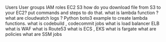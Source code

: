Users
User groups
IAM roles
EC2
S3
how do you download file from S3 to your EC2?
put commands and steps to do that.
what is lambda function ?
what are cloudwatch logs ?
Python boto3 example to create lambda functions.
what is codebuild , codecommit jobs
what is load balancer ELB
what is WAF 
what is Route53
what is ECS , EKS
what is fargate
what are policies
what are SSM jobs
